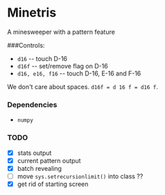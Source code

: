 Minetris
========

A minesweeper with a pattern feature

###Controls:

* `d16` -- touch D-16
* `d16f` -- set/remove flag on D-16
* `d16, e16, f16` -- touch D-16, E-16 and F-16

We don't care about spaces. `d16f = d 16 f = d16 f`.

### Dependencies

* `numpy`

### TODO

* [x] stats output
* [x] current pattern output
* [x] batch revealing
* [ ] move `sys.setrecursionlimit()` into class ??
* [x] get rid of starting screen